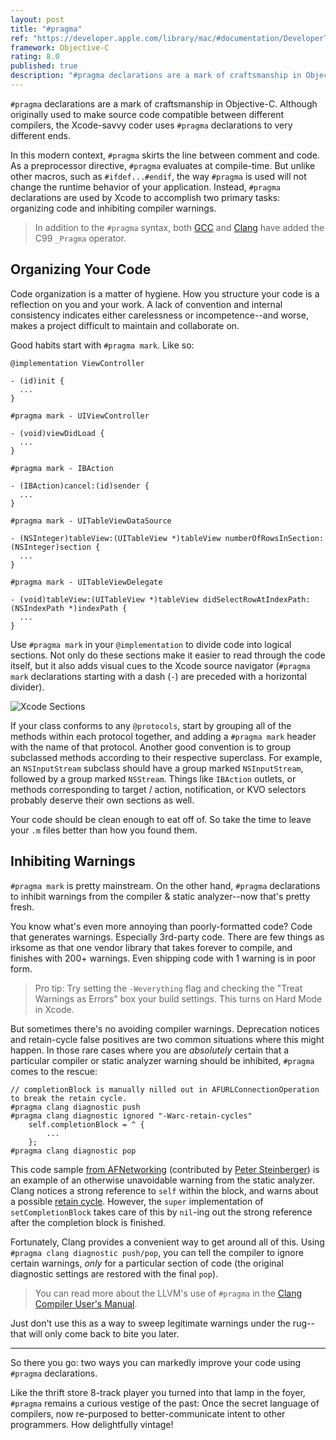 ```yaml
---
layout: post
title: "#pragma"
ref: "https://developer.apple.com/library/mac/#documentation/DeveloperTools/gcc-4.0.1/gcc/Pragmas.html#Pragmas"
framework: Objective-C
rating: 8.0
published: true
description: "#pragma declarations are a mark of craftsmanship in Objective-C. Although originally purposed for compiling source code across many different compilers, the modern Xcode-savvy programmer uses #pragma declarations to very different ends."
---
```


`#pragma` declarations are a mark of craftsmanship in Objective-C. Although originally used to make source code compatible between different compilers, the Xcode-savvy coder uses `#pragma` declarations to very different ends.

In this modern context, `#pragma` skirts the line between comment and code. As a preprocessor directive, `#pragma` evaluates at compile-time. But unlike other macros, such as `#ifdef...#endif`, the way `#pragma` is used will not change the runtime behavior of your application. Instead, `#pragma` declarations are used by Xcode to accomplish two primary tasks: organizing code and inhibiting compiler warnings.

> In addition to the `#pragma` syntax, both [GCC](http://gcc.gnu.org/onlinedocs/cpp/Pragmas.html) and [Clang](http://clang.llvm.org/docs/UsersManual.html#controlling-diagnostics-via-pragmas) have added the C99 `_Pragma` operator.

## Organizing Your Code

Code organization is a matter of hygiene. How you structure your code is a reflection on you and your work. A lack of convention and internal consistency indicates either carelessness or incompetence--and worse, makes a project difficult to maintain and collaborate on.

Good habits start with `#pragma mark`. Like so:

~~~{objective-c}
@implementation ViewController

- (id)init {
  ...
}

#pragma mark - UIViewController

- (void)viewDidLoad {
  ...
}

#pragma mark - IBAction

- (IBAction)cancel:(id)sender {
  ...
}

#pragma mark - UITableViewDataSource

- (NSInteger)tableView:(UITableView *)tableView numberOfRowsInSection:(NSInteger)section {
  ...
}

#pragma mark - UITableViewDelegate

- (void)tableView:(UITableView *)tableView didSelectRowAtIndexPath:(NSIndexPath *)indexPath {
  ...
}
~~~

Use `#pragma mark` in your `@implementation` to divide code into logical sections. Not only do these sections make it easier to read through the code itself, but it also adds visual cues to the Xcode source navigator (`#pragma mark` declarations starting with a dash (`-`) are preceded with a horizontal divider).

![Xcode Sections](http://nshipster.s3.amazonaws.com/pragma-xcode-sections.png)

If your class conforms to any `@protocols`, start by grouping all of the methods within each protocol together, and adding a `#pragma mark` header with the name of that protocol. Another good convention is to group subclassed methods according to their respective superclass. For example, an `NSInputStream` subclass should have a group marked `NSInputStream`, followed by a group marked `NSStream`. Things like `IBAction` outlets, or methods corresponding to target / action, notification, or KVO selectors probably deserve their own sections as well.

Your code should be clean enough to eat off of. So take the time to leave your `.m` files better than how you found them.

## Inhibiting Warnings

`#pragma mark` is pretty mainstream. On the other hand, `#pragma` declarations to inhibit warnings from the compiler & static analyzer--now that's pretty fresh.

You know what's even more annoying than poorly-formatted code? Code that generates warnings. Especially 3rd-party code. There are few things as irksome as that one vendor library that takes forever to compile, and finishes with 200+ warnings. Even shipping code with 1 warning is in poor form.

> Pro tip: Try setting the `-Weverything` flag and checking the "Treat Warnings as Errors" box your build settings. This turns on Hard Mode in Xcode.

But sometimes there's no avoiding compiler warnings. Deprecation notices and retain-cycle false positives are two common situations where this might happen. In those rare cases where you are _absolutely_ certain that a particular compiler or static analyzer warning should be inhibited, `#pragma` comes to the rescue:

~~~{objective-c}
// completionBlock is manually nilled out in AFURLConnectionOperation to break the retain cycle.
#pragma clang diagnostic push
#pragma clang diagnostic ignored "-Warc-retain-cycles"
    self.completionBlock = ^ {
        ...
    };
#pragma clang diagnostic pop
~~~

This code sample [from AFNetworking](https://github.com/AFNetworking/AFNetworking/blob/master/AFNetworking/AFHTTPRequestOperation.m#L247) (contributed by [Peter Steinberger](https://github.com/steipete)) is an example of an otherwise unavoidable warning from the static analyzer. Clang notices a strong reference to `self` within the block, and warns about a possible [retain cycle](http://www.quora.com/What-is-a-retain-cycle). However, the `super` implementation of `setCompletionBlock` takes care of this by `nil`-ing out the strong reference after the completion block is finished.

Fortunately, Clang provides a convenient way to get around all of this. Using `#pragma clang diagnostic push/pop`, you can tell the compiler to ignore certain warnings, _only_ for a particular section of code (the original diagnostic settings are restored with the final `pop`).

> You can read more about the LLVM's use of `#pragma` in the [Clang Compiler User's Manual](http://clang.llvm.org/docs/UsersManual.html#diagnostics_pragmas).

Just don't use this as a way to sweep legitimate warnings under the rug--that will only come back to bite you later.

---

So there you go: two ways you can markedly improve your code using `#pragma` declarations.

Like the thrift store 8-track player you turned into that lamp in the foyer, `#pragma` remains a curious vestige of the past: Once the secret language of compilers, now re-purposed to better-communicate intent to other programmers. How delightfully vintage!
